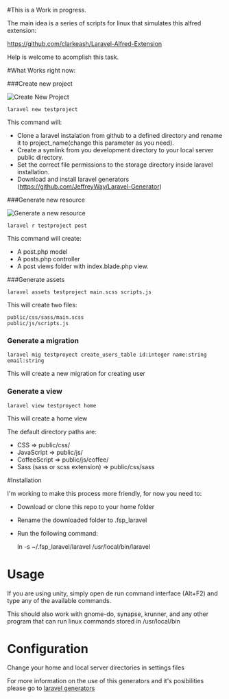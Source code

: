#This is a Work in progress. 

The main idea is a series of scripts for linux that simulates this alfred extension:

https://github.com/clarkeash/Laravel-Alfred-Extension 

Help is welcome to acomplish this task.

#What Works right now:

###Create new project

![Create New Project](https://dl.dropboxusercontent.com/u/4159593/images/laravel-helpers-dash-1.jpg)

    laravel new testproject

This command will:

- Clone a laravel instalation from github to a defined directory and rename it to project_name(change this parameter as you need).
- Create a symlink from you development directory to your local server public directory. 
- Set the correct file permissions to the storage directory inside laravel installation.
- Download and install laravel generators (https://github.com/JeffreyWay/Laravel-Generator)

###Generate new resource

![Generate a new resource](https://dl.dropboxusercontent.com/u/4159593/images/laravel-helpers-dash-2.jpg)

    laravel r testproject post 

This command will create:
  - A post.php model
  - A posts.php controller 
  - A post views folder with index.blade.php view.

###Generate assets

    laravel assets testproject main.scss scripts.js

This will create two files:

    public/css/sass/main.scss
    public/js/scripts.js

### Generate a migration

    laravel mig testproyect create_users_table id:integer name:string email:string

This will create a new migration for creating user

### Generate a view

    laravel view testproyect home

This will create a home view

The default directory paths are:

- CSS => public/css/
- JavaScript => public/js/
- CoffeeScript => public/js/coffee/
- Sass (sass or scss extension) => public/css/sass

#Installation

I'm working to make this process more friendly, for now you need to:

- Download or clone this repo to your home folder
- Rename the downloaded folder to .fsp_laravel
- Run the following command:

    ln -s ~/.fsp_laravel/laravel /usr/local/bin/laravel

# Usage

If you are using unity, simply open de run command interface (Alt+F2) and type any of the available commands.

This should also work with gnome-do, synapse, krunner, and any other program that can run linux commands stored in /usr/local/bin

# Configuration

Change your home and local server directories in settings files

For more information on the use of this generators and it's posibilities please go to [laravel generators](https://github.com/JeffreyWay/Laravel-Generator) 